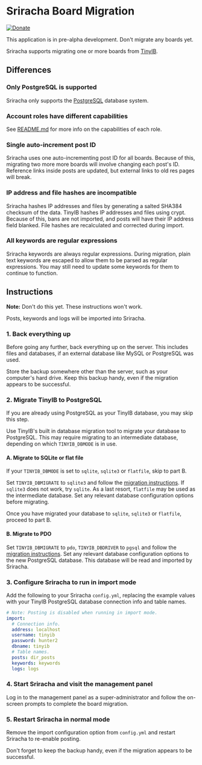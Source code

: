 # Sriracha Board Migration
[![Donate](https://img.shields.io/liberapay/receives/rocket9labs.com.svg?logo=liberapay)](https://liberapay.com/rocket9labs.com)

This application is in pre-alpha development. Don't migrate any boards yet.

Sriracha supports migrating one or more boards from [TinyIB](https://codeberg.org/tslocum/tinyib).

## Differences

### Only PostgreSQL is supported

Sriracha only supports the [PostgreSQL](https://www.postgresql.org) database system.

### Account roles have different capabilities

See [README.md](https://codeberg.org/tslocum/sriracha/src/branch/main/README.md)
for more info on the capabilities of each role.

### Single auto-increment post ID

Sriracha uses one auto-incrementing post ID for all boards. Because of this,
migrating two more more boards will involve changing each post's ID. Reference
links inside posts are updated, but external links to old res pages will break.

### IP address and file hashes are incompatible

Sriracha hashes IP addresses and files by generating a salted SHA384 checksum
of the data. TinyIB hashes IP addresses and files using crypt. Because of this,
bans are not imported, and posts will have their IP address field blanked. File
hashes are recalculated and corrected during import.

### All keywords are regular expressions

Sriracha keywords are always regular expressions. During migration, plain text
keywords are escaped to allow them to be parsed as regular expressions. You may
still need to update some keywords for them to continue to function.

## Instructions

**Note:** Don't do this yet. These instructions won't work.

Posts, keywords and logs will be imported into Sriracha.

### 1. Back everything up

Before going any further, back everything up on the server. This includes files
and databases, if an external database like MySQL or PostgreSQL was used.

Store the backup somewhere other than the server, such as your computer's hard
drive. Keep this backup handy, even if the migration appears to be successful.

### 2. Migrate TinyIB to PostgreSQL

If you are already using PostgreSQL as your TinyIB database, you may skip this step.

Use TinyIB's built in database migration tool to migrate your database to PostgreSQL.
This may require migrating to an intermediate database, depending on which `TINYIB_DBMODE`
is in use.

#### A. Migrate to SQLite or flat file

If your `TINYIB_DBMODE` is set to `sqlite`, `sqlite3` or `flatfile`, skip to part B.

Set `TINYIB_DBMIGRATE` to `sqlite3` and follow the [migration instructions](https://codeberg.org/tslocum/tinyib#migrate).
If `sqlite3` does not work, try `sqlite`. As a last resort, `flatfile` may be used
as the intermediate database. Set any relevant database configuration options
before migrating.

Once you have migrated your database to `sqlite`, `sqlite3` or `flatfile`, proceed to part B.

#### B. Migrate to PDO

Set `TINYIB_DBMIGRATE` to `pdo`, `TINYIB_DBDRIVER` to `pgsql` and follow the [migration instructions](https://codeberg.org/tslocum/tinyib#migrate).
Set any relevant database configuration options to the new PostgreSQL database.
This database will be read and imported by Sriracha.

### 3. Configure Sriracha to run in import mode

Add the following to your Sriracha `config.yml`, replacing the example values
with your TinyIB PostgreSQL database connection info and table names.

```yaml
# Note: Posting is disabled when running in import mode.
import:
  # Connection info.
  address: localhost
  username: tinyib
  password: hunter2
  dbname: tinyib
  # Table names.
  posts: dir_posts
  keywords: keywords
  logs: logs
```

### 4. Start Sriracha and visit the management panel

Log in to the management panel as a super-administrator and follow the
on-screen prompts to complete the board migration.

### 5. Restart Sriracha in normal mode

Remove the import configuration option from `config.yml` and restart Sriracha
to re-enable posting.

Don't forget to keep the backup handy, even if the migration appears to
be successful.
